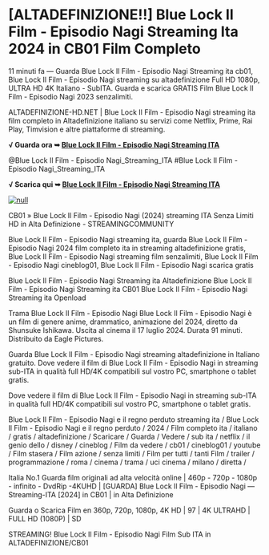 # [ALTADEFINIZIONE!!] Blue Lock Il Film - Episodio Nagi Streaming Ita 2024 in CB01 Film Completo

11 minuti fa — Guarda Blue Lock Il Film - Episodio Nagi Streaming ita cb01, Blue Lock Il Film - Episodio Nagi streaming su altadefinizione Full HD 1080p, ULTRA HD 4K Italiano - SubITA. Guarda e scarica GRATIS Film Blue Lock Il Film - Episodio Nagi 2023 senzalimiti.

ALTADEFINIZIONE-HD.NET | Blue Lock Il Film - Episodio Nagi streaming ita film completo in Altadefinizione italiano su servizi come Netflix, Prime, Rai Play, Timvision e altre piattaforme di streaming.

**√ Guarda ora ➥ [Blue Lock Il Film - Episodio Nagi Streaming ITA](https://t.co/EXnod8uSuV)**

@Blue Lock Il Film - Episodio Nagi_Streaming_ITA #Blue Lock Il Film - Episodio Nagi_Streaming_ITA

**√ Scarica qui ➥ [Blue Lock Il Film - Episodio Nagi Streaming ITA](https://t.co/EXnod8uSuV)**

[![null](https://static.wixstatic.com/media/855a25_043b5abeb4ae4d35ac003198e7fe56ed~mv2.gif)](https://t.co/EXnod8uSuV)

CB01 » Blue Lock Il Film - Episodio Nagi (2024) streaming ITA Senza Limiti HD in Alta Definizione - STREAMINGCOMMUNITY

Blue Lock Il Film - Episodio Nagi streaming ita, guarda Blue Lock Il Film - Episodio Nagi 2024 film completo ita in streaming altadefinizione gratis, Blue Lock Il Film - Episodio Nagi streaming film senzalimiti, Blue Lock Il Film - Episodio Nagi cineblog01, Blue Lock Il Film - Episodio Nagi scarica gratis

Blue Lock Il Film - Episodio Nagi Streaming ita Altadefinizione
Blue Lock Il Film - Episodio Nagi Streaming ita CB01
Blue Lock Il Film - Episodio Nagi Streaming ita Openload
	
Trama Blue Lock Il Film - Episodio Nagi
Blue Lock Il Film - Episodio Nagi è un film di genere anime, drammatico, animazione del 2024, diretto da Shunsuke Ishikawa. Uscita al cinema il 17 luglio 2024. Durata 91 minuti. Distribuito da Eagle Pictures.

Guarda Blue Lock Il Film - Episodio Nagi streaming altadefinizione in Italiano gratuito. Dove vedere il film di Blue Lock Il Film - Episodio Nagi in streaming sub-ITA in qualità full HD/4K compatibili sul vostro PC, smartphone o tablet gratis.

Dove vedere il film di Blue Lock Il Film - Episodio Nagi in streaming sub-ITA in qualità full HD/4K compatibili sul vostro PC, smartphone o tablet gratis.

Blue Lock Il Film - Episodio Nagi e il regno perduto streaming ita / Blue Lock Il Film - Episodio Nagi e il regno perduto / 2024 / Film completo ita / italiano / gratis / altadefinizione / Scaricare / Guarda / Vedere / sub ita / netflix / il genio dello / disney / cineblog / Film da vedere / cb01 / cineblog01 / youtube / Film stasera / Film azione / senza limiti / Film per tutti / tanti Film / trailer / programmazione / roma / cinema / trama / uci cinema / milano / diretta /

Italia No.1 Guarda film originali ad alta velocità online | 460p - 720p - 1080p - infinito - DvdRip -4KUHD | [GUARDA] Blue Lock Il Film - Episodio Nagi — Streaming-ITA [2024] in CB01 | in Alta Definizione

Guarda o Scarica Film en 360p, 720p, 1080p, 4K HD | 97 | 4K ULTRAHD | FULL HD (1080P) | SD

STREAMING! Blue Lock Il Film - Episodio Nagi Film Sub ITA in ALTADEFINIZIONE/CB01
